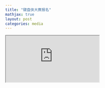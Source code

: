 ```yaml
---
title: "键盘侠大赛报名"
mathjax: true
layout: post
categories: media
---
```


<style>
  /* Ensure the iframe fills the full height of the screen */
  .airtable-embed {
    width: 100%;
    height: 100vh; /* Full viewport height */
    border: 1px solid #ccc;
    background: transparent;
  }
</style>

<iframe src="https://docs.google.com/spreadsheets/d/e/2PACX-1vSA5zelCRzLSGKD6flpI7mw5MIZm66mLYVBNHNoqGBlo-5OTyOuWsMieFjCvaqmAE4wTeITh3IepOMO/pubhtml?widget=true&amp;headers=false"></iframe>
